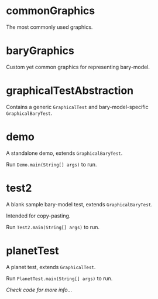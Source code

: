 # commonGraphics

The most commonly used graphics.


# baryGraphics

Custom yet common graphics for representing bary-model.


# graphicalTestAbstraction

Contains a generic `GraphicalTest` and bary-model-specific `GraphicalBaryTest`.


# demo

A standalone demo, extends `GraphicalBaryTest`.

Run `Demo.main(String[] args)` to run.


# test2

A blank sample bary-model test, extends `GraphicalBaryTest`.

Intended for copy-pasting.

Run `Test2.main(String[] args)` to run.


# planetTest

A planet test, extends `GraphicalTest`.

Run `PlanetTest.main(String[] args)` to run.

_Check code for more info..._

